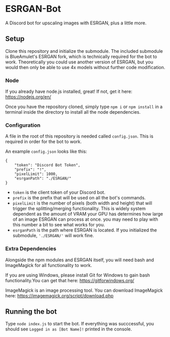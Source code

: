 # ESRGAN-Bot

A Discord bot for upscaling images with ESRGAN, plus a little more.

## Setup

Clone this repository and initialize the submodule. The included submodule is BlueAmulet's ESRGAN fork, which is technically required for the bot to work. Theoretically you could use another version of ESRGAN, but you would then only be able to use 4x models without further code modification.

### Node

If you already have node.js installed, great! If not, get it here: https://nodejs.org/en/

Once you have the repository cloned, simply type `npm i` or `npm install` in a terminal inside the directory to install all the node dependencies.

### Configuration

A file in the root of this repository is needed called `config.json`. This is required in order for the bot to work.

An example `config.json` looks like this:

```
{
    "token": "Discord Bot Token",
    "prefix": "!",
    "pixelLimit": 1000,
    "esrganPath": "./ESRGAN/"
}
```

-   `token` is the client token of your Discord bot.
-   `prefix` is the prefix that will be used on all the bot's commands.
-   `pixelLimit` is the number of pixels (both width and height) that will trigger the splitting/merging functionality. This is widely system dependent as the amount of VRAM your GPU has determines how large of an image ESRGAN can process at once. you may need to play with this number a bit to see what works for you.
-   `esrganPath` is the path where ESRGAN is located. If you initialized the submodule, `'./ESRGAN/'` will work fine.

### Extra Dependencies

Alongside the npm modules and ESRGAN itself, you will need bash and ImageMagick for all functionality to work.

If you are using Windows, please install Git for Windows to gain bash functionality.You can get that here: https://gitforwindows.org/

ImageMagick is an image processing tool. You can download ImageMagick here: https://imagemagick.org/script/download.php

## Running the bot

Type `node index.js` to start the bot. If everything was succcessful, you should see `Logged in as [Bot Name]!` printed in the console.
